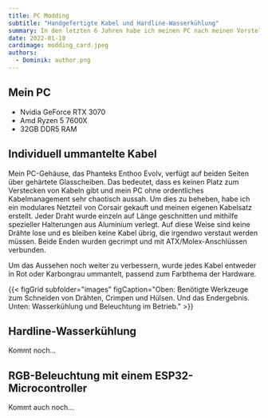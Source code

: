 ```yaml
---
title: PC Modding
subtitle: "Handgefertigte Kabel und Hardline-Wasserkühlung"
summary: In den letzten 6 Jahren habe ich meinen PC nach meinen Vorstellungen angepasst. Dazu gehören handgefertigte, individuell ummantelte Kabel, welche präzise verlegt wurden, sowie eine Hardline-Wasserkühlung für die CPU. Außerdem wird die RGB-Beleuchtung von einem ESP32-Mikrocontroller gesteuert.
date: 2022-01-10
cardimage: modding_card.jpeg
authors:
  - Dominik: author.png
---
```

## Mein PC
- Nvidia GeForce RTX 3070
- Amd Ryzen 5 7600X
- 32GB DDR5 RAM


## Individuell ummantelte Kabel

Mein PC-Gehäuse, das Phanteks Enthoo Evolv, verfügt auf beiden Seiten über gehärtete Glasscheiben. Das bedeutet, dass es keinen Platz zum Verstecken von Kabeln gibt und mein PC ohne ordentliches Kabelmanagement sehr chaotisch aussah. Um dies zu beheben, habe ich ein modulares Netzteil von Corsair gekauft und meinen eigenen Kabelsatz erstellt. Jeder Draht wurde einzeln auf Länge geschnitten und mithilfe spezieller Halterungen aus Aluminium verlegt. Auf diese Weise sind keine Drähte lose und es bleiben keine Kabel übrig, die irgendwo verstaut werden müssen. Beide Enden wurden gecrimpt und mit ATX/Molex-Anschlüssen verbunden.

Um das Aussehen noch weiter zu verbessern, wurde jedes Kabel entweder in Rot oder Karbongrau ummantelt, passend zum Farbthema der Hardware.

{{< figGrid subfolder="images" figCaption="Oben: Benötigte Werkzeuge zum Schneiden von Drähten, Crimpen und Hülsen. Und das Endergebnis. Unten: Wasserkühlung und Beleuchtung im Betrieb." >}}

## Hardline-Wasserkühlung

Kommt noch...

## RGB-Beleuchtung mit einem ESP32-Microcontroller

Kommt auch noch...